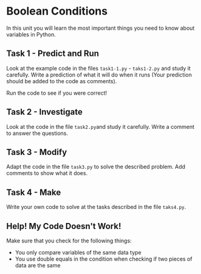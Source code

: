 # Boolean Conditions  
In this unit you will learn the most important things you need to know about variables in Python. 

## Task 1 - Predict and Run
Look at the example code in the files ```task1-1.py``` - ```taks1-2.py``` and study it carefully.  Write a prediction of what it will do when it runs (Your prediction should be added to the code as comments). 

Run the code to see if you were correct!

## Task 2 - Investigate
Look at the code in the file ```task2.py```and study it carefully. Write a comment to answer the questions.


## Task 3 - Modify
Adapt the code in the file ```task3.py``` to solve the described problem. Add comments to show what it does.

## Task 4 - Make
Write your own code to solve at the tasks described in the file ```taks4.py```. 


## Help! My Code Doesn't Work!
Make sure that you check for the following things:
*   You only compare variables of the same data type
*   You use double equals in the condition when checking if two pieces of data are the same